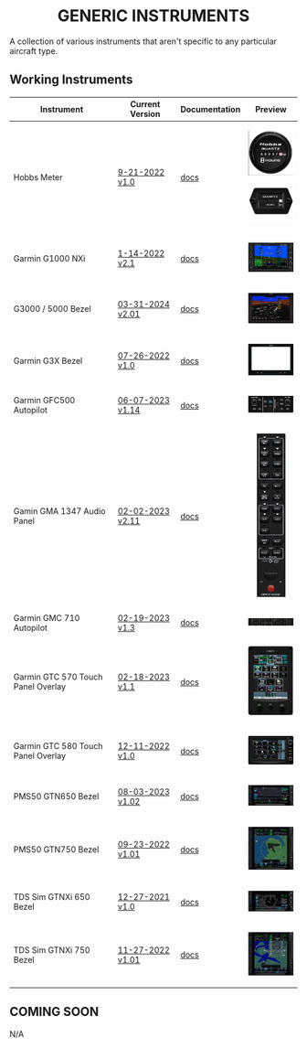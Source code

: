 <!-- PROJECT LOGO -->
<p align="center">
  <h1 align="center">GENERIC INSTRUMENTS</h1>
</p>
<p>A collection of various instruments that aren't specific to any particular aircraft type.</p>

## Working Instruments

Instrument | Current Version | Documentation | Preview 
-------------|-----------------|--------------|--------------
Hobbs Meter | [9-21-2022 v1.0](/msfs2020/Generic/Generic-Hobbs_Meter/Generic%20-%20Hobbs%20Meter.siff?raw=true) | [docs](/msfs2020/Generic/Generic-Hobbs_Meter) | <p align="center"><img src="/msfs2020/Generic/Generic-Hobbs_Meter/77f1c683-bfbf-4b61-b482-bc229d982435/preview.png" width="100"><br><img src="/msfs2020/Generic/Generic-Hobbs_Meter/77f1c683-bfbf-4b61-b482-bc229d982435/resources/rect_bezel.png?raw=true" width="100"> </p>
Garmin G1000 NXi | [1-14-2022 v2.1](/msfs2020/Generic/Generic-Garmin_G1000_NXi/Generic-Garmin_G1000_NXi.siff?raw=true) | [docs](/msfs2020/Generic/Generic-Garmin_G1000_NXi) | <p align="center"><img src="/msfs2020/Generic/Generic-Garmin_G1000_NXi/c380f8f5-316a-42c1-0c3a-324cbd906f3c/preview.png" width="100"> </p>
G3000 / 5000 Bezel| [03-31-2024 v2.01](/msfs2020/Generic/Generic-Garmin_G3000-5000_Bezel/Generic-%20Garmin%20G3000%20-%205000%20%20PFD%20MFD%20Bezel%20Overlay.siff?raw=true) | [docs](/msfs2020/Generic/Generic-Garmin_G3000-5000_Bezel) | <p align="center"><img src="/msfs2020/Generic/Generic-Garmin_G3000-5000_Bezel/3f24eb91-44e3-4d7c-1f45-b412646a19d8/preview.png" width="100"> </p>
Garmin G3X Bezel| [07-26-2022 v1.0](/msfs2020/Generic/Generic-Garmin-G3X/Generic%20-%20Garmin%20G3X%20PFD%20MDF%20Overlay%20.siff?raw=true) | [docs](/msfs2020/Generic/Generic-Garmin-G3X) | <p align="center"><img src="/msfs2020/Generic/Generic-Garmin-G3X/7cf3df6d-c15f-42f7-242b-1720785049ab/preview.png" width="100"> </p>
Garmin GFC500 Autopilot| [06-07-2023 v1.14](/msfs2020/Generic/Generic-GFC500/Generic%20-%20Garmin%20GFC%20500%20autopilot%20.siff?raw=true) | [docs](Generic-GFC500/) | <p align="center"><img src="Generic-GFC500/c154321a-72e7-44bd-8c39-7dc86b1c66c6/preview.png" width="100"> </p>
Gamin GMA 1347 Audio Panel| [02-02-2023 v2.11](/msfs2020/Generic/Generic-Garmin_GMA-1347_Audio_Panel/Generic-Garmin_GMA-1347_Audio_Panel_(MSFS).siff?raw=true) | [docs](/msfs2020/Generic/Generic-Garmin_GMA-1347_Audio_Panel) | <p align="center"><img src="/msfs2020/Generic/Generic-Garmin_GMA-1347_Audio_Panel/ee15381c-ab11-4cf2-bac6-fba2d7b63ded/preview.png?raw=true" width="50"> </p>
Garmin GMC 710 Autopilot| [02-19-2023 v1.3](/msfs2020/Generic/Generic-Garmin_GMC-710/Generic-Garmin_GMC_710.siff?raw=true) | [docs](/msfs2020/Generic/Generic-Garmin_GMC-710) | <p align="center"><img src="/msfs2020/Generic/Generic-Garmin_GMC-710/aa2ee646-72fd-49aa-13c5-29292fd24cb8/preview.png" width="100"> </p>
Garmin GTC 570 Touch Panel Overlay| [02-18-2023 v1.1](/msfs2020/Generic/Generic-Garmin-GTC570/Generic%20-%20GTC%20570%20Bezel%20Overlay.siff?raw=true) | [docs](/msfs2020/Generic/Generic-Garmin-GTC570) | <p align="center"><img src="/msfs2020/Generic/Generic-Garmin-GTC570/a94b0bb5-6fd4-43ad-9547-2fef54f6cdf9/preview.png" width="100"> </p>
Garmin GTC 580 Touch Panel Overlay| [12-11-2022 v1.0](/msfs2020/Generic/Generic-Garmin-GTC580/Generic%20-%20GTC%20580%20Overlay.siff?raw=true) | [docs](/msfs2020/Generic/Generic-Garmin-GTC580) | <p align="center"><img src="/msfs2020/Generic/Generic-Garmin-GTC580/83a0152f-2101-423f-1594-3c687a00c182/preview.png" width="100"> </p>
PMS50 GTN650 Bezel| [08-03-2023 v1.02](/msfs2020/Generic/Generic-PMS50_GTN650/Generic%20-%20PMS50%20GTN650%20Overlay.siff?raw=true) | [docs](/msfs2020/Generic/Generic-PMS50_GTN650) | <p align="center"><img src="/msfs2020/Generic/Generic-PMS50_GTN650/76f533bf-89cd-41f4-adf9-74cbb060061c/preview.png" width="100"> </p>
PMS50 GTN750 Bezel| [09-23-2022 v1.01](/msfs2020/Generic/Generic-PMS50_GTN750/Generic%20-%20PMS50%20Garmin%20GTN750%20Overlay.siff?raw=true) | [docs](/msfs2020/Generic/Generic-PMS50_GTN750) | <p align="center"><img src="/msfs2020/Generic/Generic-PMS50_GTN750/58ae7e69-d912-41f0-1d6b-81ead24c7151/preview.png" width="100"> </p>
TDS Sim GTNXi 650 Bezel | [12-27-2021 v1.0](/msfs2020/Generic/Generic-TDS_GTNXi_650/Generic%20-%20TDI%20Simulations%20Garmin%20GTNXi%20650%20overlay.siff?raw=true) | [docs](/msfs2020/Generic/Generic-TDS_GTNXi_650) | <p align="center"><img src="/msfs2020/Generic/Generic-TDS_GTNXi_650/b3f330e0-a994-4287-8211-cf3f542b4c57/preview.png" width="100"> </p>
TDS Sim GTNXi 750 Bezel | [11-27-2022 v1.01](/msfs2020/Generic/Generic-TDS_GTNXi_750/Generic%20-%20TDS%20Simulations%20Garmin%20GTNXi%20750%20overlay.siff?raw=true) | [docs](/msfs2020/Generic/Generic-TDS_GTNXi_750) | <p align="center"><img src="/msfs2020/Generic/Generic-TDS_GTNXi_750/f822e2ca-6a59-452b-b35d-a086eb540121/preview.png" width="100"> </p>

## COMING SOON
N/A
<!-- ROADMAP --> 
